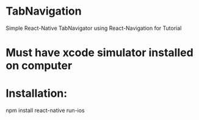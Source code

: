 # TabNavigation
Simple React-Native TabNavigator using React-Navigation for Tutorial

# Must have xcode simulator installed on computer

# Installation:
npm install
react-native run-ios


